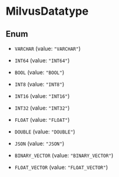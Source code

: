 

# MilvusDatatype

## Enum


* `VARCHAR` (value: `"VARCHAR"`)

* `INT64` (value: `"INT64"`)

* `BOOL` (value: `"BOOL"`)

* `INT8` (value: `"INT8"`)

* `INT16` (value: `"INT16"`)

* `INT32` (value: `"INT32"`)

* `FLOAT` (value: `"FLOAT"`)

* `DOUBLE` (value: `"DOUBLE"`)

* `JSON` (value: `"JSON"`)

* `BINARY_VECTOR` (value: `"BINARY_VECTOR"`)

* `FLOAT_VECTOR` (value: `"FLOAT_VECTOR"`)



